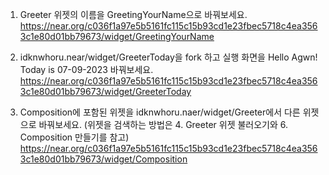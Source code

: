 1. Greeter 위젯의 이름을 GreetingYourName으로 바꿔보세요.
https://near.org/c036f1a97e5b5161fc115c15b93cd1e23fbec5718c4ea3563c1e80d01bb79673/widget/GreetingYourName

2. idknwhoru.near/widget/GreeterToday을 fork 하고 
실행 화면을 Hello Agwn! Today is 07-09-2023 바꿔보세요.
https://near.org/c036f1a97e5b5161fc115c15b93cd1e23fbec5718c4ea3563c1e80d01bb79673/widget/GreeterToday

3. Composition에 포함된 위젯을 idknwhoru.naer/widget/Greeter에서 다른 위젯으로 바꿔보세요.
(위젯을 검색하는 방법은 4. Greeter 위젯 불러오기와 6. Composition 만들기를 참고)
https://near.org/c036f1a97e5b5161fc115c15b93cd1e23fbec5718c4ea3563c1e80d01bb79673/widget/Composition
